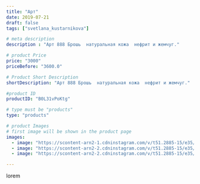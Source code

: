 ```yaml
---
title: "Арт"
date: 2019-07-21
draft: false
tags: ["svetlana_kustarnikova"]

# meta description
description : "Арт 888 Брошь  натуральная кожа  нефрит и жемчуг."

# product Price
price: "3000"
priceBefore: "3600.0"

# Product Short Description
shortDescription: "Арт 888 Брошь  натуральная кожа  нефрит и жемчуг."

#product ID
productID: "B0L31vPoKtg"

# type must be "products"
type: "products"

# product Images
# first image will be shown in the product page
images:
  - image: "https://scontent-arn2-1.cdninstagram.com/v/t51.2885-15/e35/p1080x1080/65680925_105225327371158_6754566197073284143_n.jpg?_nc_ht=scontent-arn2-1.cdninstagram.com&_nc_cat=110&_nc_ohc=N3JwJ9O6A4IAX_fcU3U&tp=1&oh=1cf5b732ba0d7382eafd3979469f7ff4&oe=60605127&ig_cache_key=MjA5MzAxMjAzMTA1NDY0MzMwMQ%3D%3D.2"
  - image: "https://scontent-arn2-2.cdninstagram.com/v/t51.2885-15/e35/p1080x1080/66533632_2358691274420720_6635973029406495193_n.jpg?_nc_ht=scontent-arn2-2.cdninstagram.com&_nc_cat=108&_nc_ohc=zeKTfr4Y7k8AX_JiycE&tp=1&oh=42288bb14d6fbb69cf0f3aa11d653a97&oe=605EA3F1&ig_cache_key=MjA5MzAxMjAzMTA0NjMyNTM4OQ%3D%3D.2"
  - image: "https://scontent-arn2-2.cdninstagram.com/v/t51.2885-15/e35/p1080x1080/66071513_2510689462308980_948889124700386766_n.jpg?_nc_ht=scontent-arn2-2.cdninstagram.com&_nc_cat=108&_nc_ohc=GvZZGbZWRUMAX_Tnn_L&tp=1&oh=d7dcccf37b3131366bf207a283f667da&oe=606162FD&ig_cache_key=MjA5MzAxMjAzMTAyOTU3ODEyMg%3D%3D.2"

---
```

lorem
